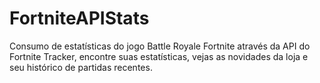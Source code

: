 # FortniteAPIStats
Consumo de estatísticas do jogo Battle Royale Fortnite através da API do Fortnite Tracker, encontre suas estatísticas, vejas as novidades da loja e seu histórico de partidas recentes. 
